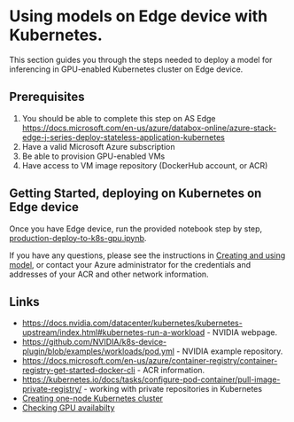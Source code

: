# Using models on Edge device with Kubernetes.

This section guides you through the steps needed to deploy a model for inferencing in GPU-enabled Kubernetes cluster on Edge device.

## Prerequisites

1. You should be able to complete this step on AS Edge https://docs.microsoft.com/en-us/azure/databox-online/azure-stack-edge-j-series-deploy-stateless-application-kubernetes
2. Have a valid Microsoft Azure subscription
3. Be able to provision GPU-enabled VMs
4. Have access to VM image repository (DockerHub account, or ACR)

## Getting Started, deploying on Kubernetes on Edge device

Once you have Edge device, run the provided notebook step by step, [production-deploy-to-k8s-gpu.ipynb](production-deploy-to-k8s-gpu.ipynb).

If you have any questions, please see the instructions in [Creating and using model](creating_and_using_model.md),
or contact your Azure administrator for the credentials and addresses of your ACR and other network information. 

## Links

- https://docs.nvidia.com/datacenter/kubernetes/kubernetes-upstream/index.html#kubernetes-run-a-workload - NVIDIA webpage.
- https://github.com/NVIDIA/k8s-device-plugin/blob/examples/workloads/pod.yml - NVIDIA example repository.
- https://docs.microsoft.com/en-us/azure/container-registry/container-registry-get-started-docker-cli - ACR information.
- https://kubernetes.io/docs/tasks/configure-pod-container/pull-image-private-registry/ - working with private repositories in Kubernetes
- [Creating one-node Kubernetes cluster](one_node_k8s.md)
- [Checking GPU availabilty](checking_gpu_availability.md)
